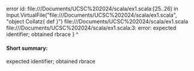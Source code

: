 error id: file://<HOME>/Documents/UCSC%202024/scala/ex1.scala:[25..26) in Input.VirtualFile("file://<HOME>/Documents/UCSC%202024/scala/ex1.scala", "object Collatz{
    def 
}")
file://<HOME>/Documents/UCSC%202024/scala/ex1.scala
file://<HOME>/Documents/UCSC%202024/scala/ex1.scala:3: error: expected identifier; obtained rbrace
}
^
#### Short summary: 

expected identifier; obtained rbrace